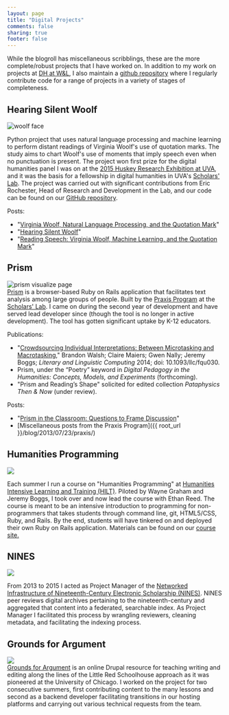 ```yaml
---
layout: page
title: "Digital Projects"
comments: false
sharing: true
footer: false
---
```



While the blogroll has miscellaneous scribblings, these are the more complete/robust projects that I have worked on. In addition to my work on projects at <a href="https://digitalhumanities.wlu.edu">DH at W&L</a>, I also maintain a <a href="https://www.github.com/bmw9t">github repository</a> where I regularly contribute code for a range of projects in a variety of stages of completeness.

<section>
<h2>Hearing Silent Woolf</h2>

<img class="small right" src="{{ root_url }}/images/woolf.jpg" alt="woolf face"></a><div class="clear"/>

Python project that uses natural language processing and machine learning to perform distant readings of Virginia Woolf's use of quotation marks. The study aims to chart Woolf's use of moments that imply speech even when no punctuation is present. The project won first prize for the digital humanities panel I was on at the <a href="http://gradcouncil.com/2015-sessions/">2015 Huskey Research Exhibition at UVA</a>, and it was the basis for a fellowship in digital humanities in UVA's <a href="https://www.scholarslab.org">Scholars' Lab</a>. The project was carried out with significant contributions from Eric Rochester, Head of Research and Development in the Lab, and our code can be found on our <a href="https://www.github.com/bmw9t/woolf">GitHub repository</a>.

Posts:

* "[Virginia Woolf, Natural Language Processing, and the Quotation Mark](https://bmw9t.github.io/blog/2015/09/10/woolf-and-the-quotation-mark/)"
* "[Hearing Silent Woolf](https://bmw9t.github.io/blog/2015/03/23/woolf-huskey/)"
* "[Reading Speech: Virginia Woolf, Machine Learning, and the Quotation Mark](https://bmw9t.github.io/blog/2016/05/17/reading-speech/)"


</section>

<section>
<h2>Prism</h2>
<img class="mid right" src="{{ root_url }}/images/digital-projects/prism.png" alt="prism visualize page"><div class="clear"/>
<a href="https://www.prism.scholarslab.org">Prism</a> is a browser-based Ruby on Rails application that facilitates text analysis among large groups of people. Built by the <a href="https://www.praxis.scholarslab.org">Praxis Program</a> at the <a href="https://www.scholarslab.org">Scholars' Lab</a>. I came on during the second year of development and have served lead developer since (though the tool is no longer in active development). The tool has gotten significant uptake by K-12 educators. 


Publications: 

* "[Crowdsourcing Individual Interpretations: Between Microtasking and Macrotasking](http://llc.oxfordjournals.org/content/29/3/379)," Brandon Walsh; Claire Maiers; Gwen Nally; Jeremy Boggs; *Literary and Linguistic Computing* 2014; doi: 10.1093/llc/fqu030.
* Prism, under the “Poetry” keyword in *Digital Pedagogy in the Humanities: Concepts, Models, and Experiments* (forthcoming).
* "Prism and Reading’s Shape" solicited for edited collection <i>Pataphysics Then &amp; Now</i> (under review).

Posts: 

* "[Prism in the Classroom: Questions to Frame Discussion](http://bmw9t.github.io/blog/2014/09/16/prism-pedagogy/)"
* [Miscellaneous posts from the Praxis Program]({{ root_url }}/blog/2013/07/23/praxis/)

</section>

<section>
<h2>Humanities Programming</h2>
<img class="mid right" src="{{ root_url }}/images/humanities_programming.png"><div class="clear"/>

Each summer I run a course on "Humanities Programming" at <a href="https://dhtraining.org/">Humanities Intensive Learning and Training (HILT)</a>. Piloted by Wayne Graham and Jeremy Boggs, I took over and now lead the course with Ethan Reed. The course is meant to be an intensive introduction to programming for non-programmers that takes students through command line, git, HTML5/CSS, Ruby, and Rails. By the end, students will have tinkered on and deployed their own Ruby on Rails application. Materials can be found on our <a href="https://humanitiesprogramming.github.io">course site.</a> 

</section>
<section>
<h2>NINES</h2>
<img class="mid right" src="{{ root_url }}/images/nines.png"><div class="clear"/>

From 2013 to 2015 I acted as Project Manager of the <a href="https://www.nines.org">Networked Infrastructure of Nineteenth-Century Electronic Scholarship (NINES)</a>. NINES peer reviews digital archives pertaining to the nineteenth-century and aggregated that content into a federated, searchable index. As Project Manager I facilitated this process by wrangling reviewers, cleaning metadata, and facilitating the indexing process.
</section>
<section>
<h2>Grounds for Argument</h2>
<img class="mid right" src="{{ root_url }}/images/grounds_for_argument.png"><div class="clear"/>
<a href="http://www.groundsforargument.org/drupal/welcome">Grounds for Argument</a> is an online Drupal resource for teaching writing and editing along the lines of the Little Red Schoolhouse approach as it was pioneered at the University of Chicago. I worked on the project for two consecutive summers, first contributing content to the many lessons and second as a backend developer facilitating transitions in our hosting platforms and carrying out various technical requests from the team.
</section>